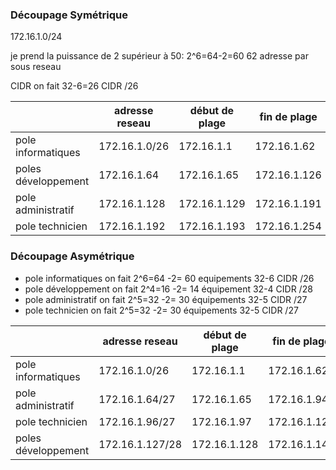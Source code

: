 ### Découpage Symétrique

172.16.1.0/24

je prend la puissance de 2 supérieur à 50: 2^6=64-2=60 62 adresse par sous reseau

CIDR on fait 32-6=26
CIDR /26

|                        | adresse reseau | début de plage | fin de plage | adresse broadcast |
|------------------------|----------------|----------------|--------------|-------------------|
| pole informatiques     | 172.16.1.0/26  | 172.16.1.1     | 172.16.1.62  | 172.16.1.63       |
| poles développement    | 172.16.1.64    | 172.16.1.65    | 172.16.1.126 | 172.16.1.127      |
| pole administratif     | 172.16.1.128   | 172.16.1.129   | 172.16.1.191 | 172.16.1.191      |
| pole technicien        | 172.16.1.192   | 172.16.1.193   | 172.16.1.254 | 172.16.1.255      |

### Découpage Asymétrique

- pole informatiques on fait 2^6=64 -2= 60 equipements  32-6  CIDR /26
- pole développement on fait 2^4=16 -2= 14 équipement   32-4  CIDR /28
- pole administratif on fait 2^5=32 -2= 30 équipements  32-5  CIDR /27
- pole technicien on fait 2^5=32 -2= 30 équipements     32-5  CIDR /27

|                        | adresse reseau | début de plage | fin de plage | adresse broadcast |
|------------------------|----------------|----------------|--------------|-------------------|
| pole informatiques     | 172.16.1.0/26  | 172.16.1.1     | 172.16.1.62  | 172.16.1.63       |
| pole administratif     | 172.16.1.64/27 | 172.16.1.65    | 172.16.1.94  | 172.16.1.95       |
| pole technicien        | 172.16.1.96/27 | 172.16.1.97    | 172.16.1.125 | 172.16.1.126      |
| poles développement    | 172.16.1.127/28| 172.16.1.128   | 172.16.1.143 | 172.16.1.144      |


